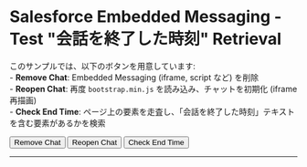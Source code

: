 <!DOCTYPE html>
<html lang="ja">
<head>
  <meta charset="UTF-8">
  <title>Test End Time Text via querySelector</title>
</head>
<body>
  <h1>Salesforce Embedded Messaging - Test "会話を終了した時刻" Retrieval</h1>
  <p>
    このサンプルでは、以下のボタンを用意しています:<br>
    - <strong>Remove Chat</strong>: Embedded Messaging (iframe, script など) を削除<br>
    - <strong>Reopen Chat</strong>: 再度 <code>bootstrap.min.js</code> を読み込み、チャットを初期化 (iframe再描画)<br>
    - <strong>Check End Time</strong>: ページ上の要素を走査し、「会話を終了した時刻」テキストを含む要素があるかを検索
  </p>

  <!-- 操作ボタン -->
  <button onclick="removeChat()">Remove Chat</button>
  <button onclick="reopenChat()">Reopen Chat</button>
  <button onclick="testEndTime()">Check End Time</button>

  <hr>

  <script>
    /********************************************************************
     * 1) initChat()
     *    - Embedded Messaging を初期化 (iframeを生成) する関数
     ********************************************************************/
    function initChat() {
      console.log('[initChat] START');
      try {
        // 言語設定 (例: 'ja')
        embeddedservice_bootstrap.settings.language = 'ja';

        // 実際の OrgID / DeploymentID / EmbeddedServiceURL に書き換えてください
        embeddedservice_bootstrap.init(
          '00DIS000002CjVn',  // Org ID
          'MIAW4',            // Deployment ID
          'https://daihachi20240927.my.site.com/ESWMIAW41737545576136', // ES URL
          {
            scrt2URL: 'https://daihachi20240927.my.salesforce-scrt.com'
          }
        );
        console.log('[initChat] SUCCESS: Chat initialized.');
      } catch (err) {
        console.error('[initChat] ERROR:', err);
      }
      console.log('[initChat] END');
    }

    /********************************************************************
     * 2) removeChat():
     *    - すでに表示中のチャットを削除 (iframe, script, localStorage, など)
     ********************************************************************/
    function removeChat(verbose = true) {
      if (verbose) console.log('[removeChat] START');

      // removeIframe() があれば呼ぶ
      if (
        window.embeddedservice_bootstrap &&
        window.embeddedservice_bootstrap.core &&
        typeof window.embeddedservice_bootstrap.core.removeIframe === 'function'
      ) {
        try {
          if (verbose) console.log('[removeChat] Calling removeIframe()...');
          window.embeddedservice_bootstrap.core.removeIframe();
        } catch (err) {
          console.warn('[removeChat] removeIframe error:', err);
        }
      }

      // scriptタグ削除
      const script = document.querySelector("script[src*='bootstrap.min.js']");
      if (script) {
        if (verbose) console.log('[removeChat] Removing script tag:', script.outerHTML);
        script.remove();
      }

      // iframe削除
      const iframeSelectors = [
        "iframe[data-embeddedmessaging]",
        "iframe[id*='embeddedMessaging']",
        "iframe[class*='embeddedMessaging']"
      ].join(',');
      const chatIframes = document.querySelectorAll(iframeSelectors);
      chatIframes.forEach((iframe) => {
        if (verbose) console.log('[removeChat] Deleting iframe:', iframe.outerHTML);
        iframe.remove();
      });

      // localStorage 削除
      try {
        localStorage.removeItem('embeddedMessaging:conversationData');
        localStorage.removeItem('embeddedMessaging:isLoggedIn');
        localStorage.removeItem('embeddedMessaging:settings');
      } catch (e) {
        console.warn('[removeChat] Error clearing localStorage:', e);
      }

      // window.embeddedservice_bootstrap 削除
      if (window.embeddedservice_bootstrap) {
        delete window.embeddedservice_bootstrap;
        if (verbose) console.log('[removeChat] Deleted embeddedservice_bootstrap.');
      }

      // ログ iframe残数
      const remaining = document.querySelectorAll('iframe');
      if (verbose) {
        console.log('[removeChat] Iframes left:', remaining.length);
        remaining.forEach((frm, idx) => {
          console.log(`- Iframe #${idx}:`, frm.outerHTML);
        });
      }

      if (verbose) console.log('[removeChat] END');
    }

    /********************************************************************
     * 3) reopenChat():
     *    - scriptタグを再挿入 → onload で initChat() → iframe再描画
     ********************************************************************/
    function reopenChat() {
      console.log('[reopenChat] START');

      // 念のため既存チャット削除
      removeChat(false);

      // 新しく script を挿入し、onload で initChat() を呼ぶ
      setTimeout(() => {
        console.log('[reopenChat] Adding new script tag for bootstrap.min.js...');
        const scriptEl = document.createElement('script');
        scriptEl.type = 'text/javascript';
        scriptEl.src = 'https://daihachi20240927.my.site.com/ESWMIAW41737545576136/assets/js/bootstrap.min.js';
        scriptEl.onload = () => {
          console.log('[reopenChat] Script loaded. Calling initChat()...');
          if (window.embeddedservice_bootstrap) {
            initChat();
          } else {
            console.warn('[reopenChat] embeddedservice_bootstrap not defined after load.');
          }
        };
        scriptEl.onerror = (err) => {
          console.error('[reopenChat] script load error:', err);
        };
        document.body.appendChild(scriptEl);
      }, 300);

      console.log('[reopenChat] END');
    }

    /********************************************************************
     * 4) testEndTime():
     *    - ページ中のすべての要素を走査し、
     *      innerText に「会話を終了した時刻」という文字列が含まれるか調査
     ********************************************************************/
    function testEndTime() {
      console.log('[testEndTime] START');
      // 1) 全要素を取得
      const allEls = document.querySelectorAll('*');

      let found = false;
      allEls.forEach((el) => {
        if (el.innerText && el.innerText.includes('会話を終了した時刻')) {
          found = true;
          console.warn('[testEndTime] Found element with end time text:', el, 'innerText=', el.innerText);
        }
      });

      if (!found) {
        console.log('[testEndTime] No element containing "会話を終了した時刻" found in the normal DOM');
      }
      console.log('[testEndTime] END');
    }
  </script>

  <!-- 
       初回ロード用スクリプト 
       onload="initChat()" でチャット初期化
  -->
  <script
    type="text/javascript"
    src="https://daihachi20240927.my.site.com/ESWMIAW41737545576136/assets/js/bootstrap.min.js"
    onload="initChat()"
  ></script>
</body>
</html>
